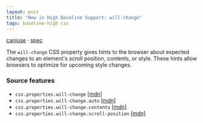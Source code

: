 ```yaml
---
layout: post
title: "New in High Baseline Support: will-change"
tags: baseline-high css
---
```


[caniuse](https://caniuse.com/?search=will-change) · [spec](https://drafts.csswg.org/css-will-change-1/)

The `will-change` CSS property gives hints to the browser about expected changes to an element's scroll position, contents, or style. These hints allow browsers to optimize for upcoming style changes.

### Source features

- ``css.properties.will-change`` [[mdn]](https://https://developer.mozilla.org/en-US/search?q=css.properties.will-change)
- ``css.properties.will-change.auto`` [[mdn]](https://https://developer.mozilla.org/en-US/search?q=css.properties.will-change.auto)
- ``css.properties.will-change.contents`` [[mdn]](https://https://developer.mozilla.org/en-US/search?q=css.properties.will-change.contents)
- ``css.properties.will-change.scroll-position`` [[mdn]](https://https://developer.mozilla.org/en-US/search?q=css.properties.will-change.scroll-position)
